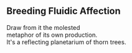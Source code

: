 Breeding Fluidic Affection
--------------------------
Draw from it the molested  
metaphor of its own production.  
It's a reflecting planetarium of thorn trees.  
